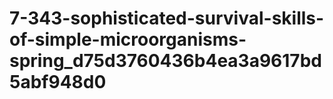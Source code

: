 # 7-343-sophisticated-survival-skills-of-simple-microorganisms-spring_d75d3760436b4ea3a9617bd5abf948d0